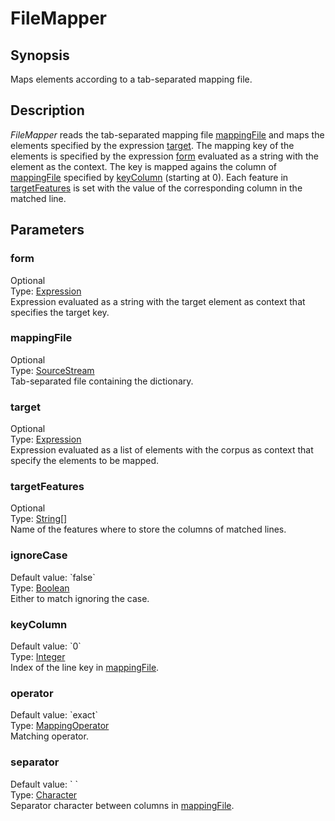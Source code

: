 <h1 class="module">FileMapper</h1>

## Synopsis

Maps elements according to a tab-separated mapping file.

## Description

*FileMapper* reads the tab-separated mapping file <a href="#mappingFile" class="param">mappingFile</a> and maps the elements specified by the expression <a href="#target" class="param">target</a>. The mapping key of the elements is specified by the expression <a href="#form" class="param">form</a> evaluated as a string with the element as the context. The key is mapped agains the column of <a href="#mappingFile" class="param">mappingFile</a> specified by <a href="#keyColumn" class="param">keyColumn</a> (starting at 0). Each feature in <a href="#targetFeatures" class="param">targetFeatures</a> is set with the value of the corresponding column in the matched line.

## Parameters

<h3 name="form" class="param">form</h3>

<div class="param-level param-level-optional">Optional
</div>
<div class="param-type">Type: <a href="../converter/fr.inra.maiage.bibliome.alvisnlp.core.corpus.expressions.Expression" class="converter">Expression</a>
</div>
Expression evaluated as a string with the target element as context that specifies the target key.

<h3 name="mappingFile" class="param">mappingFile</h3>

<div class="param-level param-level-optional">Optional
</div>
<div class="param-type">Type: <a href="../converter/fr.inra.maiage.bibliome.util.streams.SourceStream" class="converter">SourceStream</a>
</div>
Tab-separated file containing the dictionary.

<h3 name="target" class="param">target</h3>

<div class="param-level param-level-optional">Optional
</div>
<div class="param-type">Type: <a href="../converter/fr.inra.maiage.bibliome.alvisnlp.core.corpus.expressions.Expression" class="converter">Expression</a>
</div>
Expression evaluated as a list of elements with the corpus as context that specify the elements to be mapped.

<h3 name="targetFeatures" class="param">targetFeatures</h3>

<div class="param-level param-level-optional">Optional
</div>
<div class="param-type">Type: <a href="../converter/java.lang.String[]" class="converter">String[]</a>
</div>
Name of the features where to store the columns of matched lines.

<h3 name="ignoreCase" class="param">ignoreCase</h3>

<div class="param-level param-level-default-value">Default value: `false`
</div>
<div class="param-type">Type: <a href="../converter/java.lang.Boolean" class="converter">Boolean</a>
</div>
Either to match ignoring the case.

<h3 name="keyColumn" class="param">keyColumn</h3>

<div class="param-level param-level-default-value">Default value: `0`
</div>
<div class="param-type">Type: <a href="../converter/java.lang.Integer" class="converter">Integer</a>
</div>
Index of the line key in <a href="#mappingFile" class="param">mappingFile</a>.

<h3 name="operator" class="param">operator</h3>

<div class="param-level param-level-default-value">Default value: `exact`
</div>
<div class="param-type">Type: <a href="../converter/fr.inra.maiage.bibliome.alvisnlp.bibliomefactory.modules.mapper.MappingOperator" class="converter">MappingOperator</a>
</div>
Matching operator.

<h3 name="separator" class="param">separator</h3>

<div class="param-level param-level-default-value">Default value: `	`
</div>
<div class="param-type">Type: <a href="../converter/java.lang.Character" class="converter">Character</a>
</div>
Separator character between columns in <a href="#mappingFile" class="param">mappingFile</a>.

